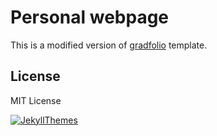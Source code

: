 # Personal webpage

This is a modified version of [gradfolio](https://jitinnair1.github.io/gradfolio/) template.


## License
MIT License

[![JekyllThemes](https://img.shields.io/badge/featured%20on-JekyllThemes-red.svg)](https://jekyll-themes.com)
